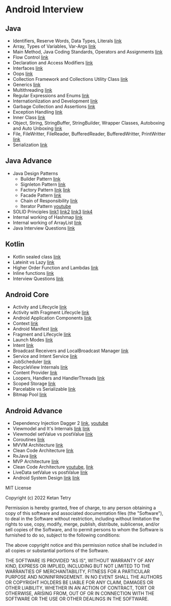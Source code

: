 # Android Interview

## Java

- Identifiers, Reserve Words, Data Types, Literals [link](java/identifiers_keywords_datatypes_literals.pdf)
- Array, Types of Variables, Var-Args [link](java/array_variables_varargs.pdf)
- Main Method, Java Coding Standards, Operators and Assignments [link](java/main_method_coding_standard_operators_assignments.pdf)
- Flow Control [link](java/flow_control.pdf)
- Declaration and Access Modifiers [link](java/declaration_access_modifiers.pdf)
- Interfaces [link](java/interfaces.pdf)
- Oops [link](java/oops.pdf)
- Collection Framework and Collections Utility Class [link](java/collection_framework_collections_utility.pdf)
- Generics [link](java/generics.pdf)
- Multithreading [link](java/multithreading.pdf)
- Regular Expressions and Enums [link](java/regular_expressions_enums.pdf)
- Internationlization and Development [link](java/internationlization_development.pdf)
- Garbage Collection and Assertions [link](java/garbage_collection_assertions.pdf)
- Exception Handling [link](java/exception_handling.pdf)
- Inner Class [link](java/inner_class.pdf)
- Object, String, StringBuffer, StringBuilder, Wrapper Classes, Autoboxing and Auto Unboxing [link](java/object_string_stringbuffer_stringbuilder_wrapper_autoboxing.pdf)
- File, FileWritter, FileReader, BufferedReader, BufferedWritter, PrintWritter [link](java/file_filereader_filewritter.pdf)
- Serialization [link](java/serialization.pdf)

## Java Advance

- Java Design Patterns
    - Builder Pattern [link](https://dzone.com/articles/design-patterns-the-builder-pattern)
    - Signleton Pattern [link](https://medium.com/@cancerian0684/singleton-design-pattern-and-how-to-make-it-thread-safe-b207c0e7e368)
    - Factory Pattern [link](https://medium.com/nerd-for-tech/understanding-factory-method-design-pattern-4d7ba8f0dfc4) [link](https://medium.com/geekculture/overview-of-factory-method-design-pattern-d3a6fe908ea4)
    - Facade Pattern [link](https://medium.com/@pramodayajayalath/facade-design-pattern-b75b4e79b9ff)
    - Chain of Responsibility [link](https://medium.com/geekculture/understanding-the-chain-of-responsibility-pattern-d729ef84621c)
    - Iterator Pattern [youtube](https://www.youtube.com/watch?v=VKIzUuMdmag)
- SOLID Principles [link1](https://medium.com/kayvan-kaseb/the-solid-principles-for-android-developers-75fd4ca3ef84) [link2](https://medium.com/mindorks/solid-principles-explained-with-examples-79d1ce114ace) [link3](https://howtodoinjava.com/best-practices/solid-principles/) [link4](https://www.educative.io/edpresso/what-are-the-solid-principles-in-java)
- Internal working of Hashmap [link](https://medium.com/javarevisited/internal-working-of-hashmap-in-java-97aeac3c7beb)
- Internal working of ArrayList [link](https://javagoal.com/internal-working-of-arraylist-in-java/)
- Java Interview Questions [link](https://github.com/learning-zone/java-interview-questions)

## Kotlin

- Kotlin sealed class [link](https://blog.mindorks.com/learn-kotlin-sealed-classes)
- Lateinit vs Lazy [link](https://blog.mindorks.com/learn-kotlin-lateinit-vs-lazy)
- Higher Order Function and Lambdas [link](https://blog.mindorks.com/understanding-higher-order-functions-and-lambdas-in-kotlin)
- Inline functions [link](https://blog.mindorks.com/understanding-inline-noinline-and-crossinline-in-kotlin)
- Interview Questions [link](https://gist.github.com/paulfranco/4453383cc6df064d03087ce7aa5a0c8c)

## Android Core

- Activity and Lifecycle [link](https://blog.mindorks.com/android-activity-lifecycle)
- Activity with Fragment Lifecycle [link](https://medium.com/androiddevelopers/the-android-lifecycle-cheat-sheet-part-iii-fragments-afc87d4f37fd)
- Android Application Components [link](https://www.techplayon.com/applications-component/)
- Context [link](https://blog.mindorks.com/understanding-context-in-android-application-330913e32514)
- Android Manifest [link](https://developer.android.com/guide/topics/manifest/manifest-intro)
- Fragment and Lifecycle [link](https://blog.mindorks.com/android-fragments-and-its-lifecycle)
- Launch Modes [link](https://medium.com/mindorks/android-launch-mode-787d28952959)
- Intent [link](https://blog.mindorks.com/what-are-intents-in-android)
- Broadcast Receivers and LocalBroadcast Manager [link](https://blog.mindorks.com/using-localbroadcastmanager-in-android)
- Service and Intent Service [link](https://blog.mindorks.com/service-vs-intentservice-in-android)
- JobScheduler [link](https://medium.com/@kiitvishal89/android-jobscheduler-schedule-your-jobs-like-a-master-cfa0d80e5f10)
- RecycleView Internals [link](https://blog.mindorks.com/how-does-recyclerview-work-internally)
- Content Provider [link](https://blog.mindorks.com/android-content-provider-in-kotlin)
- Loopers, Handlers and HandlerThreads [link](https://blog.mindorks.com/android-core-looper-handler-and-handlerthread-bd54d69fe91a)
- Scoped Storage [link](https://blog.mindorks.com/understanding-the-scoped-storage-in-android)
- Parcelable vs Serializable [link](https://medium.com/android-news/parcelable-vs-serializable-6a2556d51538)
- Bitmap Pool [link](https://blog.mindorks.com/how-to-use-bitmap-pool-in-android-56c71a55533c)

## Android Advance
- Dependency Injection Dagger 2 [link](https://blog.mindorks.com/introduction-to-dagger-2-using-dependency-injection-in-android-part-2-b55857911bcd), [youtube](https://youtube.com/playlist?list=PLuR1PJnGR-Ih-HXnGSpnqjdhdvqcwhfFU)
- Viewmodel and It's Internals [link](https://betterprogramming.pub/everything-to-understand-about-viewmodel-400e8e637a58) [link](https://blog.mindorks.com/android-viewmodels-under-the-hood)
- Viewmodel setValue vs postValue [link](https://blog.mindorks.com/livedata-setvalue-vs-postvalue-in-android)
- Coroutines [link](https://blog.mindorks.com/mastering-kotlin-coroutines-in-android-step-by-step-guide)
- MVVM Architecture [link](https://blog.mindorks.com/mvvm-architecture-android-tutorial-for-beginners-step-by-step-guide)
- Clean Code Architecture [link](https://proandroiddev.com/clean-architecture-data-flow-dependency-rule-615ffdd79e29)
- RxJava [link](https://proandroiddev.com/exploring-rxjava-in-android-e52ed7ef32e2)
- MVP Architecture [link](https://blog.mindorks.com/essential-guide-for-designing-your-android-app-architecture-mvp-part-1-74efaf1cda40)
- Clean Code Architecture [youtube](https://www.youtube.com/watch?v=EF33KmyprEQ&t=2098s), [link](https://proandroiddev.com/clean-architecture-data-flow-dependency-rule-615ffdd79e29)
- LiveData setValue vs postValue [link](https://blog.mindorks.com/livedata-setvalue-vs-postvalue-in-android)
- Android System Design [link](https://proandroiddev.com/a-simple-framework-for-mobile-system-design-interviews-89f6f4134b84) [link](https://medium.com/geekculture/system-design-interview-for-mobile-engineers-ce712d6ac2c1)

MIT License

Copyright (c) 2022 Ketan Tetry

Permission is hereby granted, free of charge, to any person obtaining a copy
of this software and associated documentation files (the "Software"), to deal
in the Software without restriction, including without limitation the rights
to use, copy, modify, merge, publish, distribute, sublicense, and/or sell
copies of the Software, and to permit persons to whom the Software is
furnished to do so, subject to the following conditions:

The above copyright notice and this permission notice shall be included in all
copies or substantial portions of the Software.

THE SOFTWARE IS PROVIDED "AS IS", WITHOUT WARRANTY OF ANY KIND, EXPRESS OR
IMPLIED, INCLUDING BUT NOT LIMITED TO THE WARRANTIES OF MERCHANTABILITY,
FITNESS FOR A PARTICULAR PURPOSE AND NONINFRINGEMENT. IN NO EVENT SHALL THE
AUTHORS OR COPYRIGHT HOLDERS BE LIABLE FOR ANY CLAIM, DAMAGES OR OTHER
LIABILITY, WHETHER IN AN ACTION OF CONTRACT, TORT OR OTHERWISE, ARISING FROM,
OUT OF OR IN CONNECTION WITH THE SOFTWARE OR THE USE OR OTHER DEALINGS IN THE
SOFTWARE.